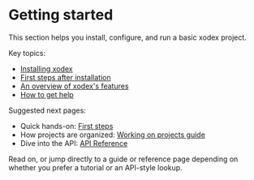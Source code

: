 # Getting started

This section helps you install, configure, and run a basic xodex project.

Key topics:

- [Installing xodex](./installation.md)
- [First steps after installation](./first-steps.md)
- [An overview of xodex's features](./features.md)
- [How to get help](./help.md)

Suggested next pages:

- Quick hands-on: [First steps](./first-steps.md)
- How projects are organized: [Working on projects guide](../guides/project.md)
- Dive into the API: [API Reference](../api/index.md)

Read on, or jump directly to a guide or reference page depending on whether
you prefer a tutorial or an API-style lookup.
